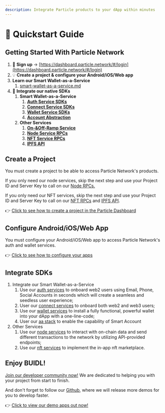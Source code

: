 ```yaml
---
description: Integrate Particle products to your dApp within minutes
---
```


# 🚀 Quickstart Guide

## Getting Started With Particle Network

1. :key: **Sign up** -> [https://dashboard.particle.network/#/login](https://dashboard.particle.network/#/login)
2. :bulb: **Create a project & configure your Android/iOS/Web app**
3. **Learn our Smart Wallet-as-a-Service**
   1. [smart-wallet-as-a-service.md](smart-wallet-as-a-service.md "mention")
4. :tada: **Integrate our native SDKs**
   1. **Smart Wallet-as-a-Service**
      1. [**Auth Service SDKs**](../developers/connect-service/sdks/)
      2. [**Connect Service SDKs**](../developers/connect-service/sdks/)
      3. [**Wallet Service SDKs**](../developers/wallet-service/sdks/)
      4. [**Account Abstraction**](../developers/account-abstraction/)
   2. **Other Services**
      1. [**On-\&Off-Ramp Service**](../developers/wallet-service/on-ramp.md)
      2. [**Node Service RPCs**](broken-reference)
      3. [**NFT Service RPCs**](broken-reference)
      4. [**IPFS API**](../developers/node-service/ipfs-service.md)

## **Create a Project**

You must create a project to be able to access Particle Network's products.

If you only need our node services, skip the next step and use your Project ID and Server Key to call on our [Node RPCs.](../developers/node-service/)

If you only need our NFT services, skip the next step and use your Project ID and Server Key to call on our [NFT RPCs](../developers/nft-service/) and [IPFS API](../developers/node-service/ipfs-service.md).

👉 [Click to see how to create a project in the Particle Dashboard](dashboard/manage-projects.md)

## **Configure Android/iOS/Web App**

You must configure your Android/iOS/Web app to access Particle Network's auth and wallet services.

👉 [Click to see how to configure your apps](dashboard/manage-apps.md)

## Integrate SDKs

1. Integrate our Smart Wallet-as-a-Service
   1. Use our [auth services](../developers/node-service/authentication.md) to onboard web2 users using Email, Phone, Social Accounts in seconds which will create a seamless and seedless user experience;
   2. User our [connect services](../developers/connect-service/) to onboard both web2 and web3 users;
   3. Use our [wallet services](../developers/wallet-service/) to install a fully functional, powerful wallet into your dApp with a one-line-code;
   4. User our [aa stack](../developers/account-abstraction/) to enable the capability of Smart Account
2. Other Services
   1. Use our [node services](../developers/node-service/) to interact with on-chain data and send different transactions to the network by utilizing API-provided endpoints;
   2. Use our [nft services](../developers/nft-service/) to implement the in-app nft marketplace.

## **Enjoy BUIDL!**

[Join our developer community now!](https://discord.gg/2y44qr6CR2) We are dedicated to helping you with your project from start to finish.

And don't forget to follow our [Github](https://github.com/Particle-Network), where we will release more demos for you to develop faster.

👉 [Click to view our demo apps out now!](../developers/demo-applications/)
